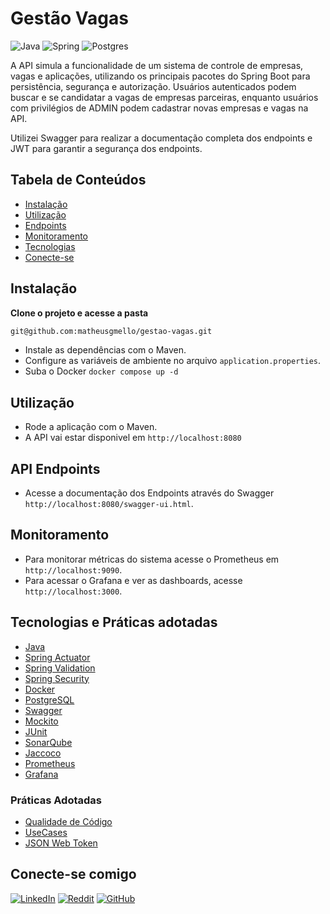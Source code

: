 # Gestão Vagas 
![Java](https://img.shields.io/badge/java-%23ED8B00.svg?style=for-the-badge&logo=openjdk&logoColor=white)
![Spring](https://img.shields.io/badge/spring-%236DB33F.svg?style=for-the-badge&logo=spring&logoColor=white)
![Postgres](https://img.shields.io/badge/postgres-%23316192.svg?style=for-the-badge&logo=postgresql&logoColor=white)

A API simula a funcionalidade de um sistema de controle de empresas, vagas e aplicações, utilizando os principais pacotes do Spring Boot para persistência, segurança e autorização. Usuários autenticados podem buscar e se candidatar a vagas de empresas parceiras, enquanto usuários com privilégios de ADMIN podem cadastrar novas empresas e vagas na API.

Utilizei Swagger para realizar a documentação completa dos endpoints e JWT para garantir a segurança dos endpoints.

## Tabela de Conteúdos

- [Instalação](#instalação)
- [Utilização](#utilização)
- [Endpoints](#api-endpoints)
- [Monitoramento](#monitoramento)
- [Tecnologias](#tecnologias)
- [Conecte-se](#conecte-se-comigo)


## Instalação

**Clone o projeto e acesse a pasta**

```bash
git@github.com:matheusgmello/gestao-vagas.git
```
- Instale as dependências com o Maven.
- Configure as variáveis de ambiente no arquivo `application.properties`.
- Suba o Docker `docker compose up -d`

## Utilização

- Rode a aplicação com o Maven.
- A API vai estar disponivel em `http://localhost:8080`

## API Endpoints

- Acesse a documentação dos Endpoints através do Swagger `http://localhost:8080/swagger-ui.html`.

## Monitoramento

- Para monitorar métricas do sistema acesse o Prometheus em `http://localhost:9090`.
- Para acessar o Grafana e ver as dashboards, acesse `http://localhost:3000`.

## Tecnologias e Práticas adotadas

- [Java](https://jdk.java.net/17/)
- [Spring Actuator](https://www.baeldung.com/spring-boot-actuators)
- [Spring Validation](https://spring.io/guides/gs/validating-form-input)
- [Spring Security](https://spring.io/projects/spring-security)
- [Docker](https://www.docker.com/)
- [PostgreSQL](https://www.postgresql.org/download/)
- [Swagger](https://swagger.io/)
- [Mockito](https://site.mockito.org/)
- [JUnit](https://junit.org/junit5/)
- [SonarQube](https://www.sonarsource.com/products/sonarqube/)
- [Jaccoco](https://www.eclemma.org/jacoco/)
- [Prometheus](https://prometheus.io/)
- [Grafana](https://grafana.com/)

### Práticas Adotadas

- [Qualidade de Código](https://aws.amazon.com/pt/what-is/code-quality/)
- [UseCases](https://www.avellareduarte.com.br/fases-projetos/conceituacao/demandas-do-publico/pesquisas-de-usuarios-atividades-2/casos-de-uso-use-cases/)
- [JSON Web Token](https://www.treinaweb.com.br/blog/o-que-e-jwt)

## Conecte-se comigo
[![LinkedIn](https://img.shields.io/badge/linkedin-%230077B5.svg?style=for-the-badge&logo=linkedin&logoColor=white)](https://linkedin.com/in/matheusgmello)
[![Reddit](https://img.shields.io/badge/Reddit-%23FF4500.svg?style=for-the-badge&logo=Reddit&logoColor=white)](https://www.reddit.com/user/math7zw)
[![GitHub](https://img.shields.io/badge/github-%23121011.svg?style=for-the-badge&logo=github&logoColor=white)](https://github.com/matheusgmello/)